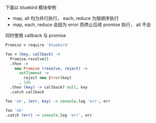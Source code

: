 下面以 bluebird 模块举例

- map, all 均为并行执行， each, reduce 为按顺序执行
- map, each, reduce 会因为 error 而停止后续 promise 执行， all 不会

同时使用 callback 与 promise

```coffeescript
Promise = require 'bluebird'

foo = (key, callback) ->
  Promise.resolve()
  .then ->
    new Promise (resolve, reject) ->
      setTimeout ->
        reject new Error(key)
      , 100
  .then (key) -> callback? null, key
  .catch callback

foo 'ok', (err, key) -> console.log 'err', err

foo 'ok'
.catch (err) -> console.log 'err', err
```
